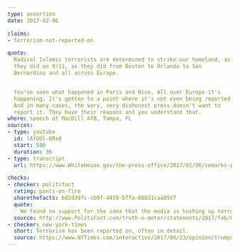 ```yaml
---
type: assertion
date: 2017-02-06

claims:
- terrorism-not-reported-on

quote:
  Radical Islamic terrorists are determined to strike our homeland, as
  they did on 9/11, as they did from Boston to Orlando to San
  Bernardino and all across Europe.


  You've seen what happened in Paris and Nice. All over Europe it's
  happening. It's gotten to a point where it's not even being reported.
  And in many cases, the very, very dishonest press doesn't want to
  report it. They have their reasons and you understand that.
where: speech at MacDill AFB, Tampa, FL
sources:
- type: youtube
  id: lAfGUl-6Rs8
  start: 500
  duration: 36
- type: transcript
  url: https://www.WhiteHouse.gov/the-press-office/2017/02/06/remarks-president-trump-coalition-representatives-and-senior-us

checks:
- checker: politifact
  rating: pants-on-fire
  sharethefacts: b82d39fc-cb0f-4459-b7fa-88831caa85c7
  quote:
    We found no support for the idea that the media is hushing up terrorist attacks on U.S. or European soil. The media may sometimes be cautious about assigning religious motivation to a terrorist attack when the facts are unclear or still being investigated. But that’s not the same as covering them up through lack of coverage. There is plenty of coverage of in the American media of terrorist attacks.
  source: http://www.PolitiFact.com/truth-o-meter/statements/2017/feb/06/donald-trump/donald-trump-wrong-media-not-reporting-terrorism-a/
- checker: new-york-times
  short: Terrorism has been reported on, often in detail.
  source: https://www.NYTimes.com/interactive/2017/06/23/opinion/trumps-lies.html
---
```

